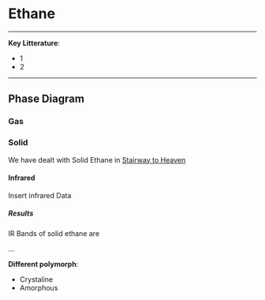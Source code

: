 # Ethane

***
**Key Litterature**:
- 1
- 2
***

## Phase Diagram

### Gas 


### Solid 

We have dealt with Solid Ethane in [Stairway to Heaven]()

#### Infrared

Insert infrared Data

##### Results

IR Bands of solid ethane are 

...

**Different polymorph**: 
- Crystaline
- Amorphous